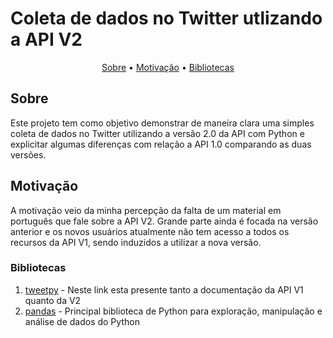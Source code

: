 <h1>Coleta de dados no Twitter utlizando a API V2</h1>

<p align = center> 
    <a href = '#sobre'>Sobre</a> •
    <a href = '#motivacao'>Motivação</a> •
    <a href = '#bibliotecas'>Bibliotecas</a>
</p>

<h2 id = 'sobre'>Sobre</h2>
Este projeto tem como objetivo demonstrar de maneira clara uma simples coleta de dados no Twitter utilizando a versão 2.0 da API com Python
e explicitar algumas diferenças com relação a API 1.0 comparando as duas versões.

<h2 id = 'motivacao'>Motivação</h2>
A motivação veio da minha percepção da falta de um material em português que fale sobre a API V2. Grande parte ainda é focada na versão
anterior e os novos usuários atualmente não tem acesso a todos os recursos da API V1, sendo induzidos a utilizar a nova versão.


<h3 id = 'bibliotecas'>Bibliotecas</h3>

1.	<a href='https://docs.tweepy.org/en/stable/'>tweetpy</a> - Neste link esta presente tanto a documentação da API V1 quanto da V2<br>	
2.	<a href='https://pandas.pydata.org/docs/index.html'>pandas</a> - Principal biblioteca de Python para exploração, manipulação e análise de dados do Python <br>

